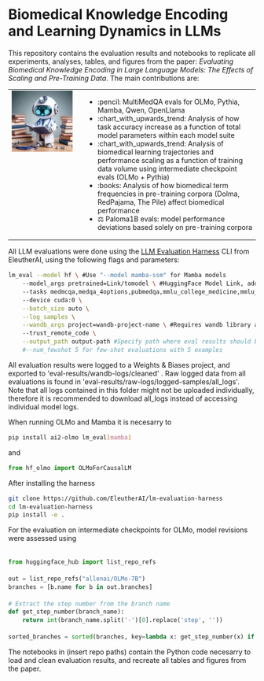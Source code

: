 # Biomedical Knowledge Encoding and Learning Dynamics in LLMs

This repository contains the evaluation results and notebooks to replicate all experiments, analyses, tables, and figures from the paper: 
*Evaluating Biomedical Knowledge Encoding in Large Language Models: The Effects of Scaling and Pre-Training Data*. The main contributions are:

<table style="width:100%;">
  <tr>
    <td valign="top" style="width:30%; padding-right: 20px;">
      <img src="https://github.com/NikolajMA/biomedical-llm-scaling/blob/main/image.jpeg" style="width:100%; height:auto;">
    </td>
    <td valign="top" style="width:70%;">
      <ul>
        <li> :pencil: MultiMedQA evals for OLMo, Pythia, Mamba, Qwen, OpenLlama</li>
        <li>:chart_with_upwards_trend: Analysis of how task accuracy increase as a function of total model parameters within each model suite </li>
        <li>:chart_with_upwards_trend: Analysis of biomedical learning trajectories and performance scaling as a function of training data volume using intermediate checkpoint evals (OLMo + Pythia)</li>
        <li>:books: Analysis of how biomedical term frequencies in pre-training corpora (Dolma, RedPajama, The Pile) affect biomedical performance</li>
        <li>⚖️ Paloma1B evals: model performance deviations based solely on pre-training corpora</li>
      </ul>
    </td>
  </tr>
</table>

All LLM evaluations were done using the [LLM Evaluation Harness](https://github.com/EleutherAI/lm-evaluation-harness) CLI from EleutherAI, using the following flags and parameters:
```bash
lm_eval --model hf \ #Use "--model mamba-ssm" for Mamba models
    --model_args pretrained=Link/tomodel \ #HuggingFace Model Link, add revision=step_n when evaluation checkpoints
    --tasks medmcqa,medqa_4options,pubmedqa,mmlu_college_medicine,mmlu_college_biology,mmlu_clinical_knowledge,mmlu_anatomy,mmlu_medical_genetics,mmlu_professional_medicine \ #All tasks from MultiMedQA
    --device cuda:0 \
    --batch_size auto \
    --log_samples \
    --wandb_args project=wandb-project-name \ #Requires wandb library and api key
    --trust_remote_code \
    --output_path output-path #Specify path where eval results should be saved
    #--num_fewshot 5 for few-shot evaluations with 5 examples
```
All evaluation results were logged to a Weights & Biases project, and exported to 'eval-results/wandb-logs/cleaned' . Raw logged data from all evaluations is found in 'eval-results/raw-logs/logged-samples/all_logs'. Note that all logs contained in this folder might not be uploaded individually, therefore it is recommended to download all_logs instead of accessing individual model logs. 

When running OLMo and Mamba it is necesarry to 
```bash
pip install ai2-olmo lm_eval[mamba]
```
and 
```python
from hf_olmo import OLMoForCausalLM
```
After installing the harness
```bash
git clone https://github.com/EleutherAI/lm-evaluation-harness
cd lm-evaluation-harness
pip install -e .
```

For the evaluation on intermediate checkpoints for OLMo, model revisions were assessed using
```python

from huggingface_hub import list_repo_refs

out = list_repo_refs("allenai/OLMo-7B")
branches = [b.name for b in out.branches]

# Extract the step number from the branch name
def get_step_number(branch_name):
    return int(branch_name.split('-')[0].replace('step', ''))

sorted_branches = sorted(branches, key=lambda x: get_step_number(x) if x != "main" else float('inf'))
```
The notebooks in (insert repo paths) contain the Python code necesarry to load and clean evaluation results, and recreate all tables and figures from the paper. 
